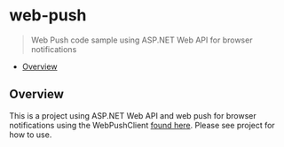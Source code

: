 # web-push

> Web Push code sample using ASP.NET Web API for browser notifications

* [Overview](#overview)

<a name="overview"></a>
## Overview
This is a project using ASP.NET Web API and web push for browser notifications using the WebPushClient [found here](https://github.com/web-push-libs/web-push-csharp). Please see project for how to use.
